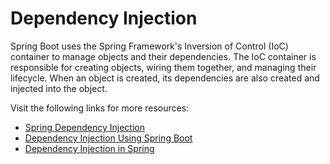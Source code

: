 # Dependency Injection

Spring Boot uses the Spring Framework's Inversion of Control (IoC) container to manage objects and their dependencies. The IoC container is responsible for creating objects, wiring them together, and managing their lifecycle. When an object is created, its dependencies are also created and injected into the object.

Visit the following links for more resources:

- [Spring Dependency Injection](https://www.baeldung.com/spring-dependency-injection)
- [Dependency Injection Using Spring Boot](https://medium.com/edureka/what-is-dependency-injection-5006b53af782)
- [Dependency Injection in Spring](https://www.javatpoint.com/dependency-injection-in-spring)


